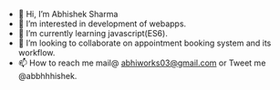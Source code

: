 - 👋 Hi, I’m Abhishek Sharma  
- 👀 I’m interested in development of webapps.
- 🌱 I’m currently learning javascript(ES6).
- 💞️ I’m looking to collaborate on appointment booking system and its workflow.
- 📫 How to reach me mail@ abhiworks03@gmail.com or Tweet me @abbhhhishek.
